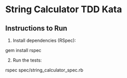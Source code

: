 # String Calculator TDD Kata 


## Instructions to Run

1. Install dependencies (RSpec):

gem install rspec


2. Run the tests:

rspec spec/string_calculator_spec.rb


